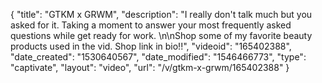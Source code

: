 {
    "title": "GTKM x GRWM",
    "description": "I really don't talk much  but you asked for it. Taking a moment to answer your most frequently asked questions while get ready for work. \n\nShop some of my favorite beauty products used in the vid. Shop link in bio!!",
    "videoid": "165402388",
    "date_created": "1530640567",
    "date_modified": "1546466773",
    "type": "captivate",
    "layout": "video",
    "url": "\/v\/gtkm-x-grwm\/165402388"
}